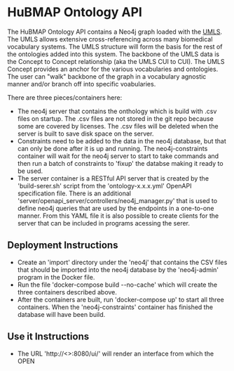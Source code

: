 # HuBMAP Ontology API

The HuBMAP Ontology API contains a Neo4j graph loaded with the [UMLS](https://www.nlm.nih.gov/research/umls/index.html).  The UMLS allows extensive cross-referencing across many biomedical vocabulary systems.  The UMLS structure will form the basis for the rest of the ontologies added into this system.  The backbone of the UMLS data is the Concept to Concept relationship (aka the UMLS CUI to CUI).  The UMLS Concept provides an anchor for the various vocabularies and ontologies.  The user can "walk" backbone of the graph in a vocabulary agnostic manner and/or branch off into specific voabularies.

There are three pieces/containers here:
* The neo4j server that contains the onthology which is build with .csv files on startup. The .csv files are not stored in the git repo because some are covered by licenses. The .csv files will be deleted when the server is built to save disk space on the server.
* Constraints need to be added to the data in the neo4j database, but that can only be done after it is up and running. The neo4j-constraints container will wait for the neo4j server to start to take commands and then run a batch of constraints to 'fixup' the databse making it ready to be used.
* The server container is a RESTful API server that is created by the 'build-serer.sh' script from the 'ontology-x.x.x.yml' OpenAPI specification file. There is an additional 'server/openapi_server/controllers/neo4j_manager.py' that is used to define neo4j queries that are used by the endpoints in a one-to-one manner. From this YAML file it is also possible to create clients for the server that can be included in programs acessing the serer.

## Deployment Instructions

* Create an 'import' directory under the 'neo4j' that contains the CSV files that should be imported into the neo4j database by the 'neo4j-admin' program in the Docker file.
* Run the file 'docker-compose build --no-cache' which will create the three containers described above.
* After the containers are built, run 'docker-compose up' to start all three containers. When the 'neo4j-constraints' container has finished the database will have been build.

## Use it Instructions

* The URL 'http://<<host>>:8080/ui/' will render an interface from which the OPEN
